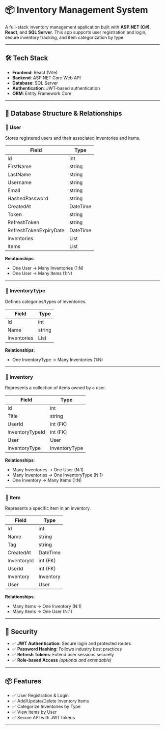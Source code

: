 # 📦 Inventory Management System

A full-stack inventory management application built with **ASP.NET (C#)**, **React**, and **SQL Server**. This app supports user registration and login, secure inventory tracking, and item categorization by type.

---

## 🛠️ Tech Stack

- **Frontend**: React (Vite)
- **Backend**: ASP.NET Core Web API
- **Database**: SQL Server
- **Authentication**: JWT-based authentication
- **ORM**: Entity Framework Core

---

## 📐 Database Structure & Relationships

### 🔹 User

Stores registered users and their associated inventories and items.

| Field                  | Type            |
| ---------------------- | --------------- |
| Id                     | int             |
| FirstName              | string          |
| LastName               | string          |
| Username               | string          |
| Email                  | string          |
| HashedPassword         | string          |
| CreatedAt              | DateTime        |
| Token                  | string          |
| RefreshToken           | string          |
| RefreshTokenExpiryDate | DateTime        |
| Inventories            | List<Inventory> |
| Items                  | List<Item>      |

**Relationships**:
- One User → Many Inventories (1:N)
- One User → Many Items (1:N)

---

### 🔹 InventoryType

Defines categories/types of inventories.

| Field       | Type            |
| ----------- | --------------- |
| Id          | int             |
| Name        | string          |
| Inventories | List<Inventory> |

**Relationships**:
- One InventoryType → Many Inventories (1:N)

---

### 🔹 Inventory

Represents a collection of items owned by a user.

| Field           | Type          |
| --------------- | ------------- |
| Id              | int           |
| Title           | string        |
| UserId          | int (FK)      |
| InventoryTypeId | int (FK)      |
| User            | User          |
| InventoryType   | InventoryType |

**Relationships**:
- Many Inventories → One User (N:1)
- Many Inventories → One InventoryType (N:1)
- One Inventory → Many Items (1:N)

---

### 🔹 Item

Represents a specific item in an inventory.

| Field       | Type      |
| ----------- | --------- |
| Id          | int       |
| Name        | string    |
| Tag         | string    |
| CreatedAt   | DateTime  |
| InventoryId | int (FK)  |
| UserId      | int (FK)  |
| Inventory   | Inventory |
| User        | User      |

**Relationships**:
- Many Items → One Inventory (N:1)
- Many Items → One User (N:1)

---

## 🔐 Security

- ✅ **JWT Authentication**: Secure login and protected routes
- ✅ **Password Hashing**: Follows industry best practices
- ✅ **Refresh Tokens**: Extend user sessions securely
- ✅ **Role-based Access** *(optional and extendable)*

---

## 📦 Features

- ✅ User Registration & Login  
- ✅ Add/Update/Delete Inventory Items  
- ✅ Categorize Inventories by Type  
- ✅ View Items by User  
- ✅ Secure API with JWT tokens

---
